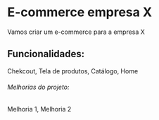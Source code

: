 # E-commerce empresa X

Vamos criar um e-commerce para a empresa X

## Funcionalidades:

Chekcout, Tela de produtos, Catálogo, Home

###### Melhorias do projeto:

Melhoria 1, Melhoria 2